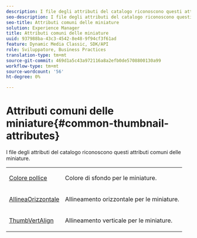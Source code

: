 ```yaml
---
description: I file degli attributi del catalogo riconoscono questi attributi comuni delle miniature.
seo-description: I file degli attributi del catalogo riconoscono questi attributi comuni delle miniature.
seo-title: Attributi comuni delle miniature
solution: Experience Manager
title: Attributi comuni delle miniature
uuid: 937988ba-43c3-4542-8e48-9f94cf3f61ad
feature: Dynamic Media Classic, SDK/API
role: Sviluppatore, Business Practices
translation-type: tm+mt
source-git-commit: 469d1a5c43a972116a8a2efb0de5708800130a99
workflow-type: tm+mt
source-wordcount: '56'
ht-degree: 0%

---
```



# Attributi comuni delle miniature{#common-thumbnail-attributes}

I file degli attributi del catalogo riconoscono questi attributi comuni delle miniature.

<table id="simpletable_D10CFB19EA674FE4808D384C9498170F"> 
 <tr class="strow"> 
  <td class="stentry"> <p><span class="codeph"> <a href="../../../../../../is-api/image-catalog/image-serving-api-ref/c-image-catalog-reference/c-attributes-reference/r-thumbbkgcolor.md#reference-8e38088e79a54446a9106d0b93c9b31e" type="reference" format="dita" scope="local"> Colore pollice</a></span> </p></td> 
  <td class="stentry"> <p>Colore di sfondo per le miniature. </p></td> 
 </tr> 
 <tr class="strow"> 
  <td class="stentry"> <p><span class="codeph"> <a href="../../../../../../is-api/image-catalog/image-serving-api-ref/c-image-catalog-reference/c-attributes-reference/r-thumbhorizalign.md#reference-0ae8b88669df4769a9053b22aca33691" type="reference" format="dita" scope="local"> AllineaOrizzontale</a></span> </p></td> 
  <td class="stentry"> <p>Allineamento orizzontale per le miniature. </p></td> 
 </tr> 
 <tr class="strow"> 
  <td class="stentry"> <p><span class="codeph"> <a href="../../../../../../is-api/image-catalog/image-serving-api-ref/c-image-catalog-reference/c-attributes-reference/r-thumbvertalign.md#reference-d47c6b34588c4855b04ad134e472f04f" type="reference" format="dita" scope="local"> ThumbVertAlign</a></span> </p></td> 
  <td class="stentry"> <p>Allineamento verticale per le miniature. </p></td> 
 </tr> 
</table>


